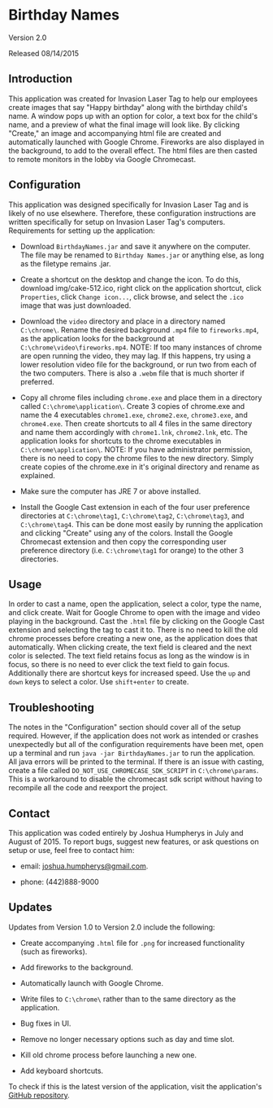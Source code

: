 # Birthday Names
Version 2.0

Released 08/14/2015

## Introduction
This application was created for Invasion Laser Tag to help our employees create images that say "Happy birthday" along with the birthday child's name. A window pops up with an option for color, a text box for the child's name, and a preview of what the final image will look like. By clicking "Create," an image and accompanying html file are created and automatically launched with Google Chrome. Fireworks are also displayed in the background, to add to the overall effect. The html files are then casted to remote monitors in the lobby via Google Chromecast.

## Configuration
This application was designed specifically for Invasion Laser Tag and is likely of no use elsewhere. Therefore, these configuration instructions are written specifically for setup on Invasion Laser Tag's computers. Requirements for setting up the application:

* Download `BirthdayNames.jar` and save it anywhere on the computer. The file may be renamed to `Birthday Names.jar` or anything else, as long as the filetype remains .jar.

* Create a shortcut on the desktop and change the icon. To do this, download img/cake-512.ico, right click on the application shortcut, click `Properties`, click `Change icon...`, click browse, and select the `.ico` image that was just downloaded.

* Download the `video` directory and place in a directory named `C:\chrome\`. Rename the desired background `.mp4` file to `fireworks.mp4`, as the application looks for the background at `C:\chrome\video\fireworks.mp4`. NOTE: If too many instances of chrome are open running the video, they may lag. If this happens, try using a lower resolution video file for the background, or run two from each of the two computers. There is also a `.webm` file that is much shorter if preferred.

* Copy all chrome files including `chrome.exe` and place them in a directory called `C:\chrome\application\`. Create 3 copies of chrome.exe and name the 4 executables `chrome1.exe`, `chrome2.exe`, `chrome3.exe`, and `chrome4.exe`. Then create shortcuts to all 4 files in the same directory and name them accordingly with `chrome1.lnk`, `chrome2.lnk`, etc. The application looks for shortcuts to the chrome executables in `C:\chrome\application\`. NOTE: If you have administrator permission, there is no need to copy the chrome files to the new directory. Simply create copies of the chrome.exe in it's original directory and rename as explained.

* Make sure the computer has JRE 7 or above installed.

* Install the Google Cast extension in each of the four user preference directories at `C:\chrome\tag1`, `C:\chrome\tag2`, `C:\chrome\tag3`, and `C:\chrome\tag4`. This can be done most easily by running the application and clicking "Create" using any of the colors. Install the Google Chromecast extension and then copy the corresponding user preference directory (i.e. `C:\chrome\tag1` for orange) to the other 3 directories.

## Usage
In order to cast a name, open the application, select a color, type the name, and click create. Wait for Google Chrome to open with the image and video playing in the background. Cast the `.html` file by clicking on the Google Cast extension and selecting the tag to cast it to. There is no need to kill the old chrome processes before creating a new one, as the application does that automatically. When clicking create, the text field is cleared and the next color is selected. The text field retains focus as long as the window is in focus, so there is no need to ever click the text field to gain focus. Additionally there are shortcut keys for increased speed. Use the `up` and `down` keys to select a color. Use `shift+enter` to create.

## Troubleshooting
The notes in the "Configuration" section should cover all of the setup required. However, if the application does not work as intended or crashes unexpectedly but all of the configuration requirements have been met, open up a terminal and run `java -jar BirthdayNames.jar` to run the application. All java errors will be printed to the terminal. If there is an issue with casting, create a file called `DO_NOT_USE_CHROMECASE_SDK_SCRIPT` in `C:\chrome\params`. This is a workaround to disable the chromecast sdk script without having to recompile all the code and reexport the project.

## Contact
This application was coded entirely by Joshua Humpherys in July and August of 2015. To report bugs, suggest new features, or ask questions on setup or use, feel free to contact him:

* email: [joshua.humpherys@gmail.com](mailto:joshua.humpherys@gmail.com).

* phone: (442)888-9000

## Updates
Updates from Version 1.0 to Version 2.0 include the following:

* Create accompanying `.html` file for `.png` for increased functionality (such as fireworks).

* Add fireworks to the background.

* Automatically launch with Google Chrome.

* Write files to `C:\chrome\` rather than to the same directory as the application.

* Bug fixes in UI.

* Remove no longer necessary options such as day and time slot.

* Kill old chrome process before launching a new one.

* Add keyboard shortcuts.

To check if this is the latest version of the application, visit the application's [GitHub repository](https://github.com/JoshHumpherys/Birthday-Names).